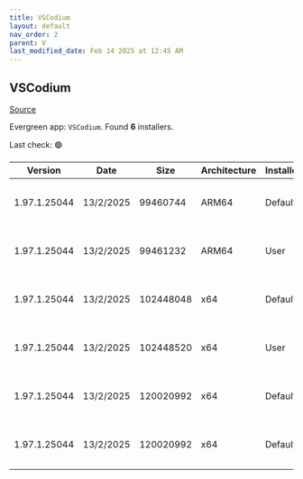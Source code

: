 ```yaml
---
title: VSCodium
layout: default
nav_order: 2
parent: V
last_modified_date: Feb 14 2025 at 12:45 AM
---
```


## VSCodium

[Source](https://vscodium.com)

Evergreen app: `VSCodium`. Found **6** installers.

Last check: 🟢

| Version      | Date      | Size      | Architecture | InstallerType | Type | URI                                                                                                                                                                                                                                      |
| ------------ | --------- | --------- | ------------ | ------------- | ---- | ---------------------------------------------------------------------------------------------------------------------------------------------------------------------------------------------------------------------------------------- |
| 1.97.1.25044 | 13/2/2025 | 99460744  | ARM64        | Default       | exe  | [https://github.com/VSCodium/vscodium/releases/download/1.97.1.25044/VSCodiumSetup-arm64-1.97.1.25044.exe](https://github.com/VSCodium/vscodium/releases/download/1.97.1.25044/VSCodiumSetup-arm64-1.97.1.25044.exe)                     |
| 1.97.1.25044 | 13/2/2025 | 99461232  | ARM64        | User          | exe  | [https://github.com/VSCodium/vscodium/releases/download/1.97.1.25044/VSCodiumUserSetup-arm64-1.97.1.25044.exe](https://github.com/VSCodium/vscodium/releases/download/1.97.1.25044/VSCodiumUserSetup-arm64-1.97.1.25044.exe)             |
| 1.97.1.25044 | 13/2/2025 | 102448048 | x64          | Default       | exe  | [https://github.com/VSCodium/vscodium/releases/download/1.97.1.25044/VSCodiumSetup-x64-1.97.1.25044.exe](https://github.com/VSCodium/vscodium/releases/download/1.97.1.25044/VSCodiumSetup-x64-1.97.1.25044.exe)                         |
| 1.97.1.25044 | 13/2/2025 | 102448520 | x64          | User          | exe  | [https://github.com/VSCodium/vscodium/releases/download/1.97.1.25044/VSCodiumUserSetup-x64-1.97.1.25044.exe](https://github.com/VSCodium/vscodium/releases/download/1.97.1.25044/VSCodiumUserSetup-x64-1.97.1.25044.exe)                 |
| 1.97.1.25044 | 13/2/2025 | 120020992 | x64          | Default       | msi  | [https://github.com/VSCodium/vscodium/releases/download/1.97.1.25044/VSCodium-x64-1.97.1.25044.msi](https://github.com/VSCodium/vscodium/releases/download/1.97.1.25044/VSCodium-x64-1.97.1.25044.msi)                                   |
| 1.97.1.25044 | 13/2/2025 | 120020992 | x64          | Default       | msi  | [https://github.com/VSCodium/vscodium/releases/download/1.97.1.25044/VSCodium-x64-updates-disabled-1.97.1.25044.msi](https://github.com/VSCodium/vscodium/releases/download/1.97.1.25044/VSCodium-x64-updates-disabled-1.97.1.25044.msi) |
